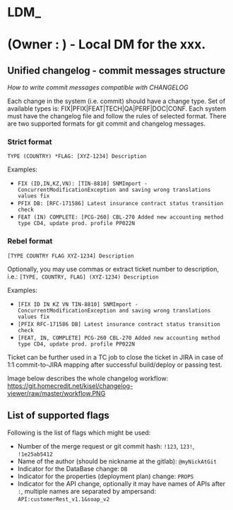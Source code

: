 # LDM_ #
# (Owner : ) - Local DM for the xxx. #

## Unified changelog - commit messages structure
*How to write commit messages compatible with CHANGELOG*

Each change in the system (i.e. commit) should have a change type. Set of available types is: FIX|PFIX|FEAT|TECH|QA|PERF|DOC|CONF.
Each system must have the changelog file and follow the rules of selected format. There are two supported formats for git commit and changelog messages.
 
### Strict format
`TYPE (COUNTRY) *FLAG: [XYZ-1234] Description`
 
Examples:
- `FIX (ID,IN,KZ,VN): [TIN-8810] SNMImport - ConcurrentModificationException and saving wrong translations values fix`
- `PFIX DB: [RFC-171586] Latest insurance contract status transition check`
- `FEAT (IN) COMPLETE: [PCG-260] CBL-270 Added new accounting method type CD4, update prod. profile PP022N`
 
### Rebel format
`[TYPE COUNTRY FLAG XYZ-1234] Description`
 
Optionally, you may use commas or extract ticket number to description, i.e.:
`[TYPE, COUNTRY, FLAG] (XYZ-1234) Description`
 
Examples:
- `[FIX ID IN KZ VN TIN-8810] SNMImport - ConcurrentModificationException and saving wrong translations values fix`
- `[PFIX RFC-171586 DB] Latest insurance contract status transition check`
- `[FEAT, IN, COMPLETE] PCG-260 CBL-270 Added new accounting method type CD4, update prod. profile PP022N`
 
Ticket can be further used in a TC job to close the ticket in JIRA in case of 1:1 commit-to-JIRA mapping after successful build/deploy or passing test.
 
Image below describes the whole changelog workflow:
https://git.homecredit.net/kisel/changelog-viewer/raw/master/workflow.PNG
 
## List of supported flags
 
Following is the list of flags which might be used:
- Number of the merge request or git commit hash: `!123`, `123!`, `!1e25ab5412` 
- Name of the author (should be nickname at the gitlab): `@myNickAtGit`
- Indicator for the DataBase change: `DB` 
- Indicator for the properties (deployment plan) change: `PROPS` 
- Indicator for the API change, optionally it may have names of APIs after `:`, multiple names are separated by ampersand: `API:customerRest_v1.1&soap_v2` 
